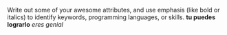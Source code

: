 Write out some of your awesome attributes, and use emphasis (like bold or italics) to identify keywords, programming languages, or skills. 
**tu puedes lograrlo**
*eres genial*
